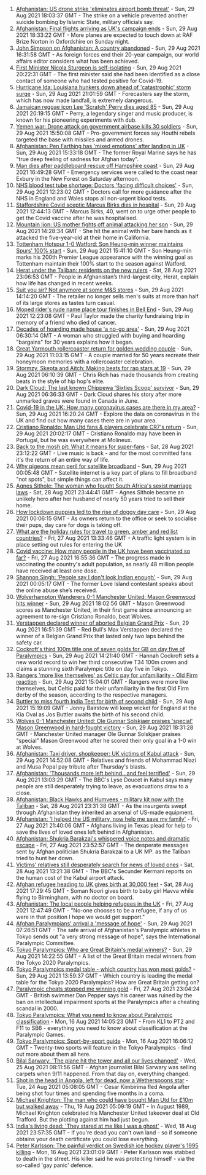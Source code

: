 1. [Afghanistan: US drone strike 'eliminates airport bomb threat'](https://www.bbc.co.uk/news/world-asia-58372458?at_medium=RSS&at_campaign=KARANGA) - Sun, 29 Aug 2021 18:03:37 GMT - The strike on a vehicle prevented another suicide bombing by Islamic State, military officials say.
2. [Afghanistan: Final flights arriving as UK's campaign ends](https://www.bbc.co.uk/news/uk-58377805?at_medium=RSS&at_campaign=KARANGA) - Sun, 29 Aug 2021 18:33:22 GMT - More planes are expected to touch down at RAF Brize Norton in Oxfordshire on Sunday night.
3. [John Simpson on Afghanistan: A country abandoned](https://www.bbc.co.uk/news/58377984?at_medium=RSS&at_campaign=KARANGA) - Sun, 29 Aug 2021 16:31:58 GMT - As foreign forces end their 20-year campaign, our world affairs editor considers what has been achieved.
4. [First Minister Nicola Sturgeon is self-isolating](https://www.bbc.co.uk/news/uk-scotland-scotland-politics-58361884?at_medium=RSS&at_campaign=KARANGA) - Sun, 29 Aug 2021 20:22:31 GMT - The first minister said she had been identified as a close contact of someone who had tested positive for Covid-19.
5. [Hurricane Ida: Louisiana hunkers down ahead of 'catastrophic' storm surge](https://www.bbc.co.uk/news/world-us-canada-58378788?at_medium=RSS&at_campaign=KARANGA) - Sun, 29 Aug 2021 21:01:59 GMT - Forecasters say the storm, which has now made landfall, is extremely dangerous.
6. [Jamaican reggae icon Lee 'Scratch' Perry dies aged 85](https://www.bbc.co.uk/news/world-latin-america-58379715?at_medium=RSS&at_campaign=KARANGA) - Sun, 29 Aug 2021 20:19:15 GMT - Perry, a legendary singer and music producer, is known for his pioneering experiments with dub.
7. [Yemen war: Drone attack on government airbase kills 30 soldiers](https://www.bbc.co.uk/news/world-middle-east-58378282?at_medium=RSS&at_campaign=KARANGA) - Sun, 29 Aug 2021 15:50:08 GMT - Pro-government forces say Houthi rebels targeted the base with missiles and armed drones.
8. [Afghanistan: Pen Farthing has 'mixed emotions' after landing in UK](https://www.bbc.co.uk/news/uk-england-essex-58370218?at_medium=RSS&at_campaign=KARANGA) - Sun, 29 Aug 2021 15:33:18 GMT - The former Royal Marine says he has "true deep feeling of sadness for Afghan today".
9. [Man dies after paddleboard rescue off Hampshire coast](https://www.bbc.co.uk/news/uk-england-hampshire-58377223?at_medium=RSS&at_campaign=KARANGA) - Sun, 29 Aug 2021 16:49:28 GMT - Emergency services were called to the coast near Exbury in the New Forest on Saturday afternoon.
10. [NHS blood test tube shortage: Doctors 'facing difficult choices'](https://www.bbc.co.uk/news/health-58374553?at_medium=RSS&at_campaign=KARANGA) - Sun, 29 Aug 2021 12:23:02 GMT - Doctors call for more guidance after the NHS in England and Wales stops all non-urgent blood tests.
11. [Staffordshire Covid sceptic Marcus Birks dies in hospital](https://www.bbc.co.uk/news/uk-england-stoke-staffordshire-58376709?at_medium=RSS&at_campaign=KARANGA) - Sun, 29 Aug 2021 12:44:13 GMT - Marcus Birks, 40, went on to urge other people to get the Covid vaccine after he was hospitalised.
12. [Mountain lion: US mother fights off animal attacking her son](https://www.bbc.co.uk/news/world-us-canada-58375242?at_medium=RSS&at_campaign=KARANGA) - Sun, 29 Aug 2021 14:28:34 GMT - She hit the animal with her bare hands as it attacked the five-year-old at their home in California.
13. [Tottenham Hotspur 1-0 Watford: Son Heung-min winner maintains Spurs' 100% start](https://www.bbc.co.uk/sport/football/58295881?at_medium=RSS&at_campaign=KARANGA) - Sun, 29 Aug 2021 15:41:10 GMT - Son Heung-min marks his 200th Premier League appearance with the winning goal as Tottenham maintain their 100% start to the season against Watford.
14. [Herat under the Taliban: residents on the new rulers](https://www.bbc.co.uk/news/world-asia-58346909?at_medium=RSS&at_campaign=KARANGA) - Sat, 28 Aug 2021 23:06:53 GMT - People in Afghanistan’s third-largest city, Herat, explain how life has changed in recent weeks.
15. [Suit you sir? Not anymore at some M&S stores](https://www.bbc.co.uk/news/business-58374306?at_medium=RSS&at_campaign=KARANGA) - Sun, 29 Aug 2021 14:14:20 GMT - The retailer no longer sells men's suits at more than half of its large stores as tastes turn casual.
16. [Moped rider's rude name place tour finishes in Bell End](https://www.bbc.co.uk/news/uk-england-oxfordshire-58375401?at_medium=RSS&at_campaign=KARANGA) - Sun, 29 Aug 2021 12:23:08 GMT - Paul Taylor made the charity fundraising trip in memory of a friend who died of cancer.
17. [Decades of hoarding made house 'a no-go area'](https://www.bbc.co.uk/news/uk-england-essex-58361528?at_medium=RSS&at_campaign=KARANGA) - Sun, 29 Aug 2021 06:30:14 GMT - A woman who struggled with buying and hoarding "bargains" for 30 years explains how it began.
18. [Great Yarmouth rollercoaster return for golden wedding couple](https://www.bbc.co.uk/news/uk-england-norfolk-58356739?at_medium=RSS&at_campaign=KARANGA) - Sun, 29 Aug 2021 11:03:15 GMT - A couple married for 50 years recreate their honeymoon memories with a rollercoaster celebration.
19. [Stormzy, Skepta and Aitch: Making beats for rap stars at 19](https://www.bbc.co.uk/news/uk-wales-58355499?at_medium=RSS&at_campaign=KARANGA) - Sun, 29 Aug 2021 06:10:39 GMT - Chris Rich has made thousands from creating beats in the style of hip hop's elite.
20. [Dark Cloud: The last known Chippewa 'Sixties Scoop' survivor](https://www.bbc.co.uk/news/uk-england-bristol-58159037?at_medium=RSS&at_campaign=KARANGA) - Sun, 29 Aug 2021 06:36:33 GMT - Dark Cloud shares his story after more unmarked graves were found in Canada in June.
21. [Covid-19 in the UK: How many coronavirus cases are there in my area?](https://www.bbc.co.uk/news/uk-51768274?at_medium=RSS&at_campaign=KARANGA) - Sun, 29 Aug 2021 16:20:24 GMT - Explore the data on coronavirus in the UK and find out how many cases there are in your area.
22. [Cristiano Ronaldo: Man Utd fans & players celebrate CR7's return](https://www.bbc.co.uk/sport/football/58379016?at_medium=RSS&at_campaign=KARANGA) - Sun, 29 Aug 2021 20:02:17 GMT - Cristiano Ronaldo may have been in Portugal, but he was everywhere at Molineux.
23. [Back to the mosh pit: What it means for super-fans](https://www.bbc.co.uk/news/stories-58284331?at_medium=RSS&at_campaign=KARANGA) - Sat, 28 Aug 2021 23:12:22 GMT - Live music is back - and for the most committed fans it's the return of an entire way of life.
24. [Why pigeons mean peril for satellite broadband](https://www.bbc.co.uk/news/technology-58061230?at_medium=RSS&at_campaign=KARANGA) - Sun, 29 Aug 2021 00:05:48 GMT - Satellite internet is a key part of plans to fill broadband "not spots", but simple things can affect it.
25. [Agnes Sithole: The woman who fought South Africa's sexist marriage laws](https://www.bbc.co.uk/news/world-africa-58349080?at_medium=RSS&at_campaign=KARANGA) - Sat, 28 Aug 2021 23:44:41 GMT - Agnes Sithole became an unlikely hero after her husband of nearly 50 years tried to sell their home.
26. [How lockdown puppies led to the rise of doggy day care](https://www.bbc.co.uk/news/uk-england-nottinghamshire-58280724?at_medium=RSS&at_campaign=KARANGA) - Sun, 29 Aug 2021 00:06:15 GMT - As owners return to the office or seek to socialise their pups, day care for dogs is taking off.
27. [What are the holiday rules for travel to green, amber and red list countries?](https://www.bbc.co.uk/news/explainers-52544307?at_medium=RSS&at_campaign=KARANGA) - Fri, 27 Aug 2021 13:33:46 GMT - A traffic light system is in place setting out rules for entering the UK
28. [Covid vaccine: How many people in the UK have been vaccinated so far?](https://www.bbc.co.uk/news/health-55274833?at_medium=RSS&at_campaign=KARANGA) - Fri, 27 Aug 2021 16:55:36 GMT - The progress made in vaccinating the country's adult population, as nearly 48 million people have received at least one dose.
29. [Shannon Singh: ‘People say I don't look Indian enough'](https://www.bbc.co.uk/news/newsbeat-58357436?at_medium=RSS&at_campaign=KARANGA) - Sun, 29 Aug 2021 00:05:17 GMT - The former Love Island contestant speaks about the online abuse she’s received.
30. [Wolverhampton Wanderers 0-1 Manchester United: Mason Greenwood hits winner](https://www.bbc.co.uk/sport/football/58295875?at_medium=RSS&at_campaign=KARANGA) - Sun, 29 Aug 2021 18:02:56 GMT - Mason Greenwood scores as Manchester United, in their first game since announcing an agreement to re-sign Cristiano Ronaldo, beat Wolves.
31. [Verstappen declared winner of aborted Belgian Grand Prix](https://www.bbc.co.uk/sport/formula1/58377097?at_medium=RSS&at_campaign=KARANGA) - Sun, 29 Aug 2021 16:51:39 GMT - Red Bull's Max Verstappen declared the winner of a Belgian Grand Prix that lasted only two laps behind the safety car.
32. [Cockroft's third 100m title one of seven golds for GB on day five of Paralympics](https://www.bbc.co.uk/sport/disability-sport/58372936?at_medium=RSS&at_campaign=KARANGA) - Sun, 29 Aug 2021 14:21:40 GMT - Hannah Cockroft sets a new world record to win her third consecutive T34 100m crown and claims a stunning sixth Paralympic title on day five in Tokyo.
33. [Rangers 'more like themselves' as Celtic pay for unfamiliarity - Old Firm reaction](https://www.bbc.co.uk/sport/football/58377349?at_medium=RSS&at_campaign=KARANGA) - Sun, 29 Aug 2021 15:04:01 GMT - Rangers were more like themselves, but Celtic paid for their unfamiliarity in the first Old Firm derby of the season, according to the respective managers.
34. [Buttler to miss fourth India Test for birth of second child](https://www.bbc.co.uk/sport/cricket/58336156?at_medium=RSS&at_campaign=KARANGA) - Sun, 29 Aug 2021 15:19:09 GMT - Jonny Bairstow will keep wicket for England at the Kia Oval as Jos Buttler awaits the birth of his second child.
35. [Wolves 0-1 Manchester United: Ole Gunnar Solskjaer praises 'special' Mason Greenwood in hard-fought victory](https://www.bbc.co.uk/sport/av/football/58376129?at_medium=RSS&at_campaign=KARANGA) - Sun, 29 Aug 2021 18:31:28 GMT - Manchester United manager Ole Gunnar Solskjaer praises "special" Mason Greenwood after he scored their only goal in a 1-0 win at Wolves.
36. [Afghanistan: Taxi driver, shopkeeper: UK victims of Kabul attack](https://www.bbc.co.uk/news/uk-58377804?at_medium=RSS&at_campaign=KARANGA) - Sun, 29 Aug 2021 14:52:08 GMT - Relatives and friends of Mohammad Niazi and Musa Popal pay tribute after Thursday's blasts.
37. [Afghanistan: 'Thousands more left behind...and feel terrified'](https://www.bbc.co.uk/news/world-asia-58374153?at_medium=RSS&at_campaign=KARANGA) - Sun, 29 Aug 2021 13:03:29 GMT - The BBC's Lyse Doucet in Kabul says many people are still desperately trying to leave, as evacuations draw to a close.
38. [Afghanistan: Black Hawks and Humvees - military kit now with the Taliban](https://www.bbc.co.uk/news/world-asia-58356045?at_medium=RSS&at_campaign=KARANGA) - Sat, 28 Aug 2021 23:31:38 GMT - As the insurgents swept through Afghanistan they inherited an arsenal of US-made equipment.
39. [Afghanistan: 'I helped the US military, now help me save my family'](https://www.bbc.co.uk/news/world-us-canada-58349434?at_medium=RSS&at_campaign=KARANGA) - Fri, 27 Aug 2021 21:40:06 GMT - Afghans living in Texas plead for help to save the lives of loved ones left behind in Afghanistan.
40. [Afghanistan: Shukria Barakzai's whispered voice notes and dramatic escape](https://www.bbc.co.uk/news/world-asia-58345901?at_medium=RSS&at_campaign=KARANGA) - Fri, 27 Aug 2021 23:52:57 GMT - The desperate messages sent by Afghan politician Shukria Barakzai to a UK MP. as the Taliban tried to hunt her down.
41. [Victims' relatives still desperately search for news of loved ones](https://www.bbc.co.uk/news/world-asia-58369771?at_medium=RSS&at_campaign=KARANGA) - Sat, 28 Aug 2021 13:21:38 GMT - The BBC's Secunder Kermani reports on the human cost of the Kabul airport attack.
42. [Afghan refugee heading to UK gives birth at 30,000 feet](https://www.bbc.co.uk/news/uk-58371252?at_medium=RSS&at_campaign=KARANGA) - Sat, 28 Aug 2021 17:29:45 GMT - Soman Noori gives birth to baby girl Havva while flying to Birmingham, with no doctor on board.
43. [Afghanistan: The local people helping refugees in the UK](https://www.bbc.co.uk/news/uk-58319846?at_medium=RSS&at_campaign=KARANGA) - Fri, 27 Aug 2021 12:47:49 GMT - "No-one chooses to be a refugee, if any of us were in that position I hope we would get support."
44. [Afghan Paralympians' arrival a 'message of hope'](https://www.bbc.co.uk/sport/disability-sport/58370947?at_medium=RSS&at_campaign=KARANGA) - Sun, 29 Aug 2021 07:26:51 GMT - The safe arrival of Afghanistan's Paralympic athletes in Tokyo sends out "a very strong message of hope", says the International Paralympic Committee.
45. [Tokyo Paralympics: Who are Great Britain's medal winners?](https://www.bbc.co.uk/sport/disability-sport/58267875?at_medium=RSS&at_campaign=KARANGA) - Sun, 29 Aug 2021 14:22:55 GMT - A list of the Great Britain medal winners from the Tokyo 2020 Paralympics.
46. [Tokyo Paralympics medal table - which country has won most golds?](https://www.bbc.co.uk/sport/disability-sport/58267874?at_medium=RSS&at_campaign=KARANGA) - Sun, 29 Aug 2021 13:59:37 GMT - Which country is leading the medal table for the Tokyo 2020 Paralympics? How are Great Britain getting on?
47. [Paralympic cheats stopped me winning gold](https://www.bbc.co.uk/news/uk-58357580?at_medium=RSS&at_campaign=KARANGA) - Fri, 27 Aug 2021 23:04:24 GMT - British swimmer Dan Pepper says his career was ruined by the ban on intellectual impairment sports at the Paralympics after a cheating scandal in 2000.
48. [Tokyo Paralympics: What you need to know about Paralympic classification](https://www.bbc.co.uk/sport/disability-sport/57396986?at_medium=RSS&at_campaign=KARANGA) - Mon, 16 Aug 2021 14:05:23 GMT - From KL1 to PT2 and F11 to SB6 - everything you need to know about classification at the Paralympic Games.
49. [Tokyo Paralympics: Sport-by-sport guide](https://www.bbc.co.uk/sport/disability-sport/58228171?at_medium=RSS&at_campaign=KARANGA) - Mon, 16 Aug 2021 16:06:12 GMT - Twenty-two sports will feature in the Tokyo Paralympics - find out more about them all here.
50. [Bilal Sarwary: 'The plane hit the tower and all our lives changed'](https://www.bbc.co.uk/news/world-south-asia-58071592?at_medium=RSS&at_campaign=KARANGA) - Wed, 25 Aug 2021 08:11:56 GMT - Afghan journalist Bilal Sarwary was selling carpets when 9/11 happened. From that day on, everything changed.
51. [Shot in the head in Angola, left for dead, now a Wetherspoons star](https://www.bbc.co.uk/news/uk-58266180?at_medium=RSS&at_campaign=KARANGA) - Tue, 24 Aug 2021 05:08:05 GMT - Cesar Kimbirima fled Angola after being shot four times and spending five months in a coma.
52. [Michael Knighton: The man who could have bought Man Utd for £10m but walked away](https://www.bbc.co.uk/sport/football/58233755?at_medium=RSS&at_campaign=KARANGA) - Thu, 19 Aug 2021 05:09:19 GMT - In August 1989, Michael Knighton celebrated his Manchester United takeover deal at Old Trafford. But the plotting against him had just begun.
53. [India's living dead: 'They stared at me like I was a ghost'](https://www.bbc.co.uk/news/stories-58259497?at_medium=RSS&at_campaign=KARANGA) - Wed, 18 Aug 2021 23:57:35 GMT - If you're dead you can't own land - so if someone obtains your death certificate you could lose everything.
54. [Peter Karlsson: The painful verdict on Swedish ice hockey player's 1995 killing](https://www.bbc.co.uk/sport/ice-hockey/58101549?at_medium=RSS&at_campaign=KARANGA) - Mon, 16 Aug 2021 23:01:09 GMT - Peter Karlsson was stabbed to death in the street. His killer said he was protecting himself - via the so-called 'gay panic' defence.
